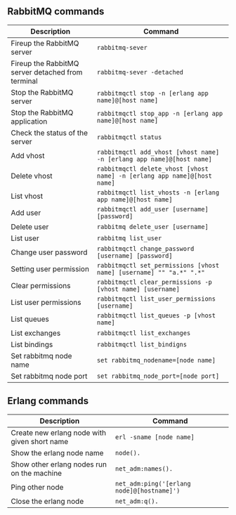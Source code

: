 ## RabbitMQ commands
| Description | Command |
|------------------|-----------------|
| Fireup the RabbitMQ server     | `rabbitmq-sever`    | 
| Fireup the RabbitMQ server detached from terminal    | `rabbitmq-sever -detached`    | 
| Stop the RabbitMQ server     | `rabbitmqctl stop -n [erlang app name]@[host name]`    |
| Stop the RabbitMQ application     | `rabbitmqctl stop_app -n [erlang app name]@[host name]`    |
| Check the status of the server     | `rabbitmqctl status`     |
| Add vhost     | `rabbitmqctl add_vhost [vhost name] -n [erlang app name]@[host name]`     |
| Delete vhost     | `rabbitmqctl delete_vhost [vhost name] -n [erlang app name]@[host name]`     |
| List vhost     | `rabbitmqctl list_vhosts -n [erlang app name]@[host name]`     |
| Add user     | `rabbitmqctl add_user [username] [password]`     |
| Delete user     | `rabbitmq delete_user [username]`     |
| List user     | `rabbitmq list_user`    |
| Change user password     | `rabbitmqctl change_password [username] [password]`    |
| Setting user permission     | `rabbitmqctl set_permissions [vhost name] [username] "" "a.*" ".*"`     |
| Clear permissions     | `rabbitmqctl clear_permissions -p [vhost name] [username]`    |
| List user permissions    | `rabbitmqctl list_user_permissions [username]`    |
| List queues     | `rabbitmqctl list_queues -p [vhost name]`    |
| List exchanges     | `rabbitmqctl list_exchanges`    |
| List bindings     | `rabbitmqctl list_bindigns`    |
| Set rabbitmq node name     | `set rabbitmq_nodename=[node name]`    |
| Set rabbitmq node port     | `set rabbitmq_node_port=[node port]`    |

## Erlang commands
| Description | Command |
|------------------|-----------------|
|  Create new erlang node with given short name    | `erl -sname [node name]`    |
|  Show the erlang node name    | `node().`    |
|  Show other erlang nodes run on the machine    | `net_adm:names().`    |
|  Ping other node    | `net_adm:ping('[erlang node]@[hostname]')`    |
|  Close the erlang node    | `net_adm:q().`    |

